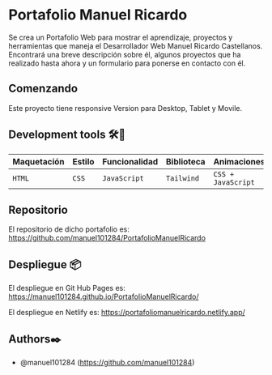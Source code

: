 # Portafolio Manuel Ricardo

Se crea un Portafolio Web para mostrar el aprendizaje, proyectos y herramientas que maneja el Desarrollador Web Manuel Ricardo Castellanos.
Encontrará una breve descripción sobre él, algunos proyectos que ha realizado hasta ahora y un formulario para ponerse en contacto con él.


## Comenzando

Este proyecto tiene responsive Version para Desktop, Tablet y Movile.

## Development tools 🛠️🧰
|  Maquetación  |     Estilo    | Funcionalidad | Biblioteca | Animaciones |
|---------------|---------------|---------------|---------------|---------------|
|`HTML`|`CSS`|`JavaScript`|`Tailwind`|`CSS + JavaScript`|

## Repositorio
El repositorio de dicho portafolio es:
    https://github.com/manuel101284/PortafolioManuelRicardo


## Despliegue 📦

El despliegue en Git Hub Pages es: https://manuel101284.github.io/PortafolioManuelRicardo/

El despliegue en Netlify es: https://portafoliomanuelricardo.netlify.app/


## Authors✒️

- @manuel101284 (https://github.com/manuel101284)
